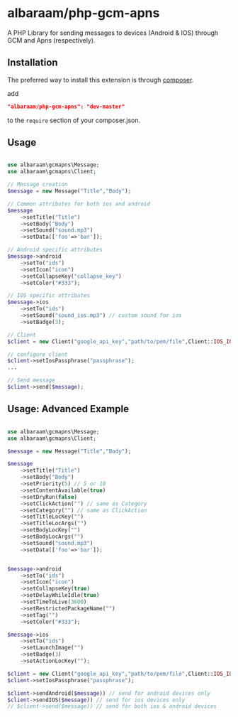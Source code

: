 # albaraam/php-gcm-apns

A PHP Library for sending messages to devices (Android & IOS) through GCM and Apns (respectively).


Installation
------------

The preferred way to install this extension is through [composer](http://getcomposer.org/download/).

add

```json
"albaraam/php-gcm-apns": "dev-master"
```

to the `require` section of your composer.json.


Usage
------------

```php

use albaraam\gcmapns\Message;
use albaraam\gcmapns\Client;

// Message creation
$message = new Message("Title","Body");

// Common attributes for both ios and android
$message
	->setTitle("Title")
	->setBody("Body")
	->setSound("sound.mp3")
	->setData(['foo'=>'bar']);

// Android specific attributes
$message->android
	->setTo("ids")
	->setIcon("icon")
	->setCollapseKey("collapse_key")
	->setColor("#333");

// IOS specific attributes
$message->ios
	->setTo("ids")
	->setSound("sound_ios.mp3") // custom sound for ios
	->setBadge(3);

// Client
$client = new Client("google_api_key","path/to/pem/file",Client::IOS_IOS_ENVIRONMENT_SANDBOX);

// configure client
$client->setIosPassphrase("passphrase");
...

// Send message
$client->send($message);

```


Usage: Advanced Example
-----------------------

```php

use albaraam\gcmapns\Message;
use albaraam\gcmapns\Client;

$message = new Message("Title","Body");

$message
	->setTitle("Title")
	->setBody("Body")
	->setPriority(5) // 5 or 10
	->setContentAvailable(true)
	->setDryRun(false)
	->setClickAction("") // same as Category
	->setCategory("") // same as ClickAction
	->setTitleLocKey("")
	->setTitleLocArgs("")
	->setBodyLocKey("")
	->setBodyLocArgs("")
	->setSound("sound.mp3")
	->setData(['foo'=>'bar']);


$message->android
	->setTo("ids")
	->setIcon("icon")
	->setCollapseKey(true)
	->setDelayWhileIdle(true)
	->setTimeToLive(3600)
	->setRestrictedPackageName("")
	->setTag("")
	->setColor("#333");

$message->ios
	->setTo("ids")
	->setLaunchImage("")
	->setBadge(3)
	->setActionLocKey("");

$client = new Client("google_api_key","path/to/pem/file",Client::IOS_IOS_ENVIRONMENT_SANDBOX);
$client->setIosPassphrase("passphrase");

$client->sendAndroid($message)) // send for android devices only
$client->sendIOS($message)) // send for ios devices only
// $client->send($message)) // send for both ios & android devices

```